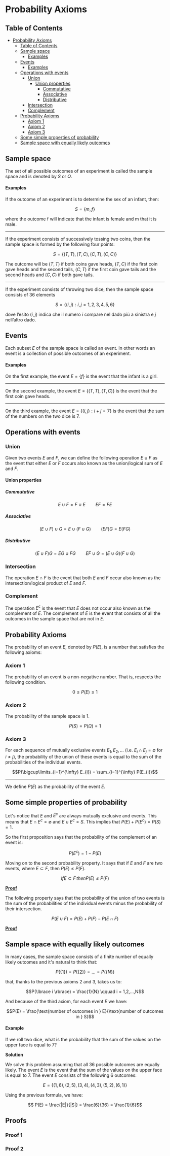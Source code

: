 # Probability Axioms

## Table of Contents

- [Probability Axioms](#probability-axioms)
  - [Table of Contents](#table-of-contents)
  - [Sample space](#sample-space)
      - [Examples](#examples)
  - [Events](#events)
      - [Examples](#examples-1)
  - [Operations with events](#operations-with-events)
    - [Union](#union)
      - [Union properties](#union-properties)
        - [Commutative](#commutative)
        - [Associative](#associative)
        - [Distributive](#distributive)
    - [Intersection](#intersection)
    - [Complement](#complement)
  - [Probability Axioms](#probability-axioms-1)
    - [Axiom 1](#axiom-1)
    - [Axiom 2](#axiom-2)
    - [Axiom 3](#axiom-3)
  - [Some simple properties of probability](#some-simple-properties-of-probability)
  - [Sample space with equally likely outcomes](#sample-space-with-equally-likely-outcomes)

## Sample space 

The set of all possible outcomes of an experiment is called the sample space and is denoted by $S$ or $\Omega$.

#### Examples

If the outcome of an experiment is to determine the sex of an infant, then:

$$S = \lbrace m, f\rbrace$$

where the outcome f will indicate that the infant is female and m that it is male.

---

If the experiment consists of successively tossing two coins, then the sample space is formed by the following four points:

$$S = \lbrace(T,T),(T,C),(C,T),(C,C)\rbrace$$

The outcome will be $(T,T)$ if both coins gave heads, $(T,C)$ if the first coin gave heads and the second tails, $(C,T)$ if the first coin gave tails and the second heads and $(C,C)$ if both gave tails.

---

If the experiment consists of throwing two dice, then the sample space consists of 36 elements

$$S = \lbrace(i,j):i,j = 1,2,3,4,5,6\rbrace$$

dove l’esito $(i,j)$ indica che il numero $i$ compare nel dado più a sinistra e $j$ nell’altro dado.

## Events

Each subset $E$ of the sample space is called an event. In other words an event is a collection of possible outcomes of an experiment.

#### Examples

On the first example, the event $E = \lbrace f\rbrace$ is the event that the infant is a girl.

---

On the second example, the event $E = \lbrace(T,T),(T,C)\rbrace$ is the event that the first coin gave heads.

---

On the third example, the event $E = \lbrace(i,j):i+j = 7\rbrace$ is the event that the sum of the numbers on the two dice is 7.

## Operations with events

### Union

Given two events $E$ and $F$, we can define the following operation $E \cup F$ as the event that either $E$ or $F$ occurs also known as the union/logical sum of $E$ and $F$.

#### Union properties

##### Commutative

$$E \cup F = F \cup E \qquad EF = FE$$

##### Associative

$$(E \cup F) \cup G = E \cup (F \cup G) \qquad (EF)G = E(FG)$$

##### Distributive

$$(E \cup F)G = EG \cup FG \qquad EF \cup G = (E \cup G)(F \cup G)$$

### Intersection

The operation $E \cap F$ is the event that both $E$ and $F$ occur also known as the intersection/logical product of $E$ and $F$.

### Complement

The operation $E^c$ is the event that $E$ does not occur also known as the complement of $E$. The complement of $E$ is the event that consists of all the outcomes in the sample space that are not in $E$.

## Probability Axioms

The probability of an event $E$, denoted by $P(E)$, is a number that satisfies the following axioms:

### Axiom 1

The probability of an event is a non-negative number. That is, respects the following condition.

$$ 0 \leq P(E) \leq 1$$

### Axiom 2

The probability of the sample space is 1.

$$P(S) = P(\Omega) = 1$$

### Axiom 3

For each sequence of mutually exclusive events $E_1, E_2, \ldots$ (i.e. $E_i \cap E_j = \emptyset$ for $i \neq j$), the probability of the union of these events is equal to the sum of the probabilities of the individual events.

$$P(\bigcup\limits_{i=1}^{\infty} E_{i}) = \sum_{i=1}^{\infty} P(E_{i})$$

---

We define $P(E)$ as the probability of the event $E$.

## Some simple properties of probability

Let's notice that $E$ and $E^c$ are always mutually exclusive and events. This means that $E \cap E^c = \emptyset$ and $E \cup E^c = S$. This implies that $P(E) + P(E^c) = P(S) = 1$.

So the first proposition says that the probability of the complement of an event is:

$$P(E^c) = 1 - P(E)$$

Moving on to the second probability property. It says that if $E$ and $F$ are two events, where $E \subset F$, then $P(E) \leq P(F)$.

$$If E \subset F\, then P(E) \leq P(F)$$

[**Proof**](proof)

The following property says that the probability of the union of two events is the sum of the probabilities of the individual events minus the probability of their intersection.

$$P(E \cup F) = P(E) + P(F) - P(E \cap F)$$

[**Proof**](proof)

## Sample space with equally likely outcomes

In many cases, the sample space consists of a finite number of equally likely outcomes and it's natural to think that:

$$P(\lbrace 1 \rbrace) = P(\lbrace 2 \rbrace) = ... = P(\lbrace N \rbrace)$$

that, thanks to the previous axioms 2 and 3, takes us to:

$$P(\lbrace i \rbrace) = \frac{1}{N} \qquad i = 1,2,...,N$$

And because of the third axiom, for each event $E$ we have:

$$P(E) = \frac{\text{number of outcomes in } E}{\text{number of outcomes in } S}$$

#### Example

If we roll two dice, what is the probability that the sum of the values on the
upper face is equal to 7?

**Solution**

We solve this problem assuming that all 36 possible outcomes are equally likely. The event $E$ is the event that the sum of the values on the upper face is equal to 7. 
The event $E$ consists of the following 6 outcomes:

$$E = \lbrace(1,6),(2,5),(3,4),(4,3),(5,2),(6,1)\rbrace$$

Using the previous formula, we have:

$$ P(E) = \frac{|E|}{|S|} = \frac{6}{36} = \frac{1}{6}$$

## Proofs

### Proof 1

### Proof 2